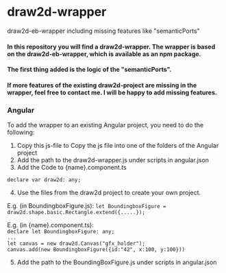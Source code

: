 # draw2d-wrapper
draw2d-eb-wrapper including missing features like "semanticPorts"

#### In this repository you will find a draw2d-wrapper. The wrapper is based on the draw2d-eb-wrapper, which is available as an npm package.
#### The first thing added is the logic of the "semanticPorts".
#### If more features of the existing draw2d-project are missing in the wrapper, feel free to contact me. I will be happy to add missing features.

### Angular
To add the wrapper to an existing Angular project, you need to do the following:

1. Copy this js-file to Copy the js file into one of the folders of the Angular project
2. Add the path to the draw2d-wrapper.js under scripts in angular.json
3. Add the Code to {name}.component.ts
```
declare var draw2d: any;
```
4. Use the files from the draw2d project to create your own project.

E.g. (in BoundingboxFigure.js): 
```let BoundingboxFigure = draw2d.shape.basic.Rectangle.extend({.....});```

E.g. (in {name}.component.ts):  
```declare let BoundingboxFigure: any;```   
```...```   
```let canvas = new draw2d.Canvas("gfx_holder");```     
```canvas.add(new BoundingboxFigure({id:"42", x:100, y:100}))```

5. Add the path to the BoundingBoxFigure.js under scripts in angular.json
